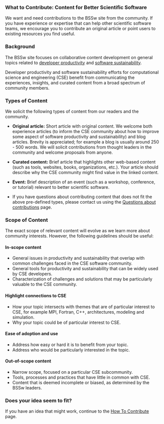 <!-- start of deck -->
### What to Contribute: Content for Better Scientific Software

We want and need contributions to the BSSw site from the community. If you have experience or expertise that can help other scientific software teams, we encourage you to contribute an original article or point users to existing resources you find useful.
<!-- end of deck -->

<!-- start of body -->
### Background

The BSSw site focuses on collaborative content development on general topics related to [developer productivity](Articles/WhatIsProductivity.md) and [software sustainability](Articles/WhatIsSustainability.md).  

Developer productivity and software sustainability efforts for computational science and engineering (CSE) benefit from communicating the experiences, insights, and curated content from a broad spectrum of community members.

### Types of Content
<!-- ### Content Types (look at blog articles for reference)-->
We solicit the following types of content from our readers and the community.

<!--
- **"What Is" document:** This is a simple document that defines terms and concepts in a particular topic area.  For example, the article could describe terms and concepts related to automated testing.  This kind of document is often helpful as background for "How To" documents that describe testing processes.
  - folder: [Articles](Articles/README.md)
- **"How To" document:** A document that describes a process for improving productivity and sustainability.
  - folder: [Articles](Articles/README.md)
- **Original experience:** An original article (brevity is appreciated) to inform the CSE community about how to improve developer productivity and software sustainability.
  - folder: [Articles](Articles/README.md)
 -->

- **Original article:** Short article with original content.  We welcome both experience articles (to inform the CSE community about how to improve some aspect of software productivity and sustainability) and blog articles. Brevity is appreciated; for example a blog is usually around 250 - 500 words.  We will solicit contributions from thought leaders in the community and welcome proposals from anyone.
 <!--  - folder: [Articles/Blog](Articles/Blog/README.md) -->

- **Curated content:** Brief article that highlights other web-based content (such as tools, websites, books, organizations, etc.).  Your article should describe why the CSE community might find value in the linked content.
<!-- - folder: [CuratedContent](CuratedContent/README.md) -->

- **Event:** Brief description of an event (such as a workshop, conference, or tutorial) relevant to better scientific software.

- If you have questions about contributing content that does not fit the above pre-defined types, please contact us using the [Questions about contributions](./QuestionsAboutContributing.md) page.

### Scope of Content
The exact scope of relevant content will evolve as we learn more about community interests.  However, the following guidelines should be useful:

#### In-scope content
- General issues in productivity and sustainability that overlap with common challenges faced in the CSE software community.
- General tools for productivity and sustainability that can be widely used by CSE developers.
- Characterization of challenges and solutions that may be particularly valuable to the CSE community.

#### Highlight connections to CSE
- How your topic intersects with themes that are of particular interest to CSE, for example MPI, Fortran, C++, architectures, modeling and simulation.
- Why your topic could be of particular interest to CSE.

#### Ease of adoption and use
- Address how easy or hard it is to benefit from your topic.
- Address who would be particularly interested in the topic.

#### Out-of-scope content
- Narrow scope, focused on a particular CSE subcommunity.
- Tools, processes and practices that have little in common with CSE.
- Content that is deemed incomplete or biased, as determined by the BSSw leaders.

### Does your idea seem to fit?

If you have an idea that might work, continue to the [How To Contribute](./HowToContribute.md) page.

<!-- end of body -->

<!---
Publish: no
---!>
